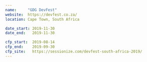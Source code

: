 ```yaml
---
name:     "GDG DevFest"
website:  https://devfest.co.za/
location: Cape Town, South Africa

date_start: 2019-11-30
date_end:   2019-11-30

cfp_start:  2019-08-14
cfp_end:    2019-09-30
cfp_site:   https://sessionize.com/devfest-south-africa-2019/
---
```

